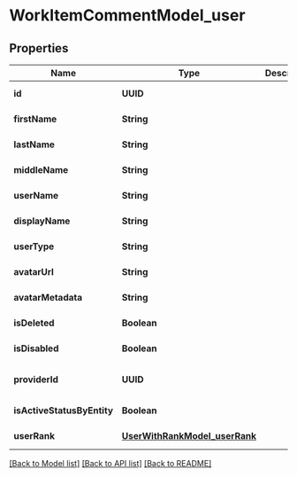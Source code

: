 # WorkItemCommentModel_user
## Properties

| Name | Type | Description | Notes |
|------------ | ------------- | ------------- | -------------|
| **id** | **UUID** |  | [default to null] |
| **firstName** | **String** |  | [default to null] |
| **lastName** | **String** |  | [default to null] |
| **middleName** | **String** |  | [default to null] |
| **userName** | **String** |  | [default to null] |
| **displayName** | **String** |  | [default to null] |
| **userType** | **String** |  | [default to null] |
| **avatarUrl** | **String** |  | [default to null] |
| **avatarMetadata** | **String** |  | [default to null] |
| **isDeleted** | **Boolean** |  | [default to null] |
| **isDisabled** | **Boolean** |  | [default to null] |
| **providerId** | **UUID** |  | [optional] [default to null] |
| **isActiveStatusByEntity** | **Boolean** |  | [default to null] |
| **userRank** | [**UserWithRankModel_userRank**](UserWithRankModel_userRank.md) |  | [default to null] |

[[Back to Model list]](../README.md#documentation-for-models) [[Back to API list]](../README.md#documentation-for-api-endpoints) [[Back to README]](../README.md)

